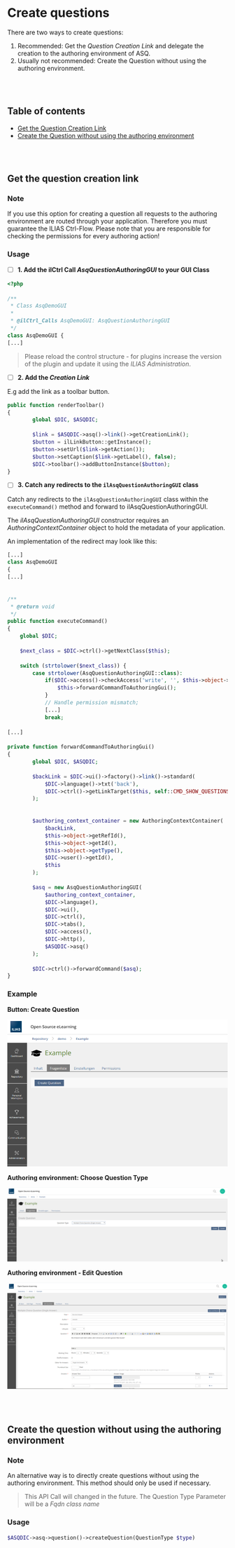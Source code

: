 # Create questions

There are two ways to create questions:
1.  Recommended: Get the _Question Creation Link_ and delegate the creation to the authoring environment of ASQ.
2. Usually not recommended: Create the Question without using the authoring environment.

<br>
<br>


## Table of contents
- [Get the Question Creation Link](#get-the-question-creation-link)
- [Create the Question without using the authoring environment](#create-the-question-without-using-the-authoring-environment)  
    
<br>
<br>


## Get the question creation link

### Note


If you use this option for creating a question all requests to the authoring environment are routed through your application. Therefore you must guarantee the ILIAS Ctrl-Flow. Please note that you are responsible for checking the permissions for every authoring action!

### Usage

- [ ] **1. Add the ilCtrl Call _AsqQuestionAuthoringGUI_ to your GUI Class**

```php
<?php

/**
 * Class AsqDemoGUI
 *
 * @ilCtrl_Calls AsqDemoGUI: AsqQuestionAuthoringGUI
 */
class AsqDemoGUI {
[...]
```
>Please reload the control structure - for plugins increase the version of the plugin and update it using the _ILIAS Administration_.

- [ ] **2. Add the _Creation Link_**

E.g add the link as a toolbar button.

```php
public function renderToolbar()
{
        global $DIC, $ASQDIC;

        $link = $ASQDIC->asq()->link()->getCreationLink();
        $button = ilLinkButton::getInstance();
        $button->setUrl($link->getAction());
        $button->setCaption($link->getLabel(), false);
        $DIC->toolbar()->addButtonInstance($button);
}
```

- [ ] **3. Catch any redirects to the `ilAsqQuestionAuthoringGUI` class**

Catch any redirects to the `ilAsqQuestionAuthoringGUI` class within the `executeCommand()` method and forward to ilAsqQuestionAuthoringGUI.

The _ilAsqQuestionAuthoringGUI_ constructor requires an _AuthoringContextContainer_ object to hold the metadata of your application. 

An implementation of the redirect may look like this:


```php
[...]
class AsqDemoGUI
{
[...]


/**
 * @return void
 */
public function executeCommand()
{
    global $DIC;

    $next_class = $DIC->ctrl()->getNextClass($this);

    switch (strtolower($next_class)) {
        case strtolower(AsqQuestionAuthoringGUI::class):
            if($DIC->access()->checkAccess('write', '', $this->object->getRefId())) {
                $this->forwardCommandToAuthoringGui();
            }
            // Handle permission mismatch;
            [...]
            break;

[...]

private function forwardCommandToAuthoringGui()
{
        global $DIC, $ASQDIC;

        $backLink = $DIC->ui()->factory()->link()->standard(
            $DIC->language()->txt('back'),
            $DIC->ctrl()->getLinkTarget($this, self::CMD_SHOW_QUESTIONS)
        );


        $authoring_context_container = new AuthoringContextContainer(
            $backLink,
            $this->object->getRefId(),
            $this->object->getId(),
            $this->object->getType(),
            $DIC->user()->getId(),
            $this
        );

        $asq = new AsqQuestionAuthoringGUI(
            $authoring_context_container,
            $DIC->language(),
            $DIC->ui(),
            $DIC->ctrl(),
            $DIC->tabs(),
            $DIC->access(),
            $DIC->http(),
            $ASQDIC->asq()
        );

        $DIC->ctrl()->forwardCommand($asq);
}
```

### Example

**Button: Create Question**

![](asq_create_question_button.png)

**Authoring environment: Choose Question Type**

![](asq_create_question.png)

**Authoring environment - Edit Question**

![](asq_authoring_environment.png)

<br>
<br>


## Create the question without using the authoring environment

### Note

An alternative way is to directly create questions without using the authoring environment. This method should only be used if necessary.

> This API Call will changed in the future. The Question Type Parameter will be a _Fqdn class name_

### Usage

```php
$ASQDIC->asq->question()->createQuestion(QuestionType $type)
```